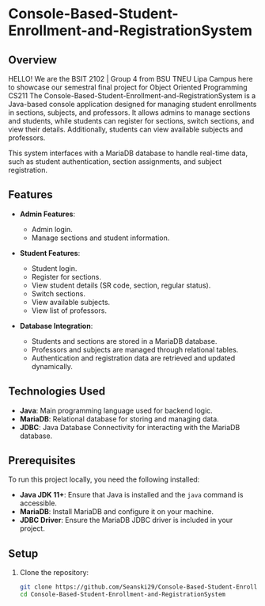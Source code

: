 # Console-Based-Student-Enrollment-and-RegistrationSystem

## Overview
HELLO! We are the BSIT 2102 | Group 4 from BSU TNEU Lipa Campus here to showcase our semestral final project for Object Oriented Programming CS211
The Console-Based-Student-Enrollment-and-RegistrationSystem is a Java-based console application designed for managing student enrollments in sections, subjects, and professors. 
It allows admins to manage sections and students, while students can register for sections, switch sections, and view their details. Additionally, students can view available subjects and professors.

This system interfaces with a MariaDB database to handle real-time data, such as student authentication, section assignments, and subject registration.

## Features

- **Admin Features**:
  - Admin login.
  - Manage sections and student information.
  
- **Student Features**:
  - Student login.
  - Register for sections.
  - View student details (SR code, section, regular status).
  - Switch sections.
  - View available subjects.
  - View list of professors.

- **Database Integration**:
  - Students and sections are stored in a MariaDB database.
  - Professors and subjects are managed through relational tables.
  - Authentication and registration data are retrieved and updated dynamically.

## Technologies Used

- **Java**: Main programming language used for backend logic.
- **MariaDB**: Relational database for storing and managing data.
- **JDBC**: Java Database Connectivity for interacting with the MariaDB database.

## Prerequisites

To run this project locally, you need the following installed:

- **Java JDK 11+**: Ensure that Java is installed and the `java` command is accessible.
- **MariaDB**: Install MariaDB and configure it on your machine.
- **JDBC Driver**: Ensure the MariaDB JDBC driver is included in your project.

## Setup

1. Clone the repository:

   ```bash
   git clone https://github.com/Seanski29/Console-Based-Student-Enrollment-and-RegistrationSystem.git
   cd Console-Based-Student-Enrollment-and-RegistrationSystem
